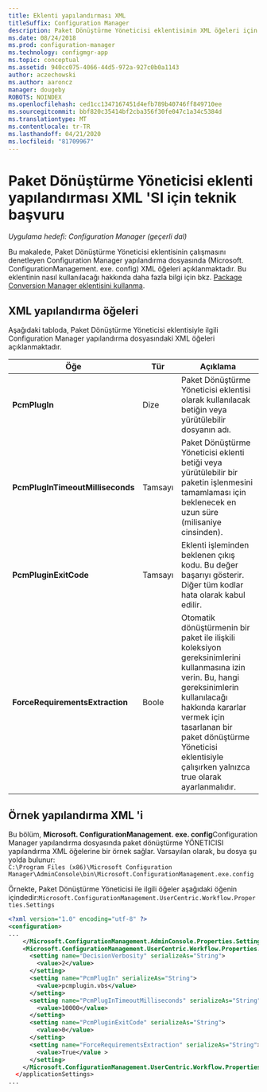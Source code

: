```yaml
---
title: Eklenti yapılandırması XML
titleSuffix: Configuration Manager
description: Paket Dönüştürme Yöneticisi eklentisinin XML öğeleri için teknik başvuru.
ms.date: 08/24/2018
ms.prod: configuration-manager
ms.technology: configmgr-app
ms.topic: conceptual
ms.assetid: 940cc075-4066-44d5-972a-927c0b0a1143
author: aczechowski
ms.author: aaroncz
manager: dougeby
ROBOTS: NOINDEX
ms.openlocfilehash: ced1cc1347167451d4efb789b40746ff849710ee
ms.sourcegitcommit: bbf820c35414bf2cba356f30fe047c1a34c5384d
ms.translationtype: MT
ms.contentlocale: tr-TR
ms.lasthandoff: 04/21/2020
ms.locfileid: "81709967"
---
```

# <a name="technical-reference-for-the-package-conversion-manager-plug-in-configuration-xml"></a>Paket Dönüştürme Yöneticisi eklenti yapılandırması XML 'SI için teknik başvuru

*Uygulama hedefi: Configuration Manager (geçerli dal)*

<!--1357861-->

Bu makalede, Paket Dönüştürme Yöneticisi eklentisinin çalışmasını denetleyen Configuration Manager yapılandırma dosyasında (Microsoft. ConfigurationManagement. exe. config) XML öğeleri açıklanmaktadır. Bu eklentinin nasıl kullanılacağı hakkında daha fazla bilgi için bkz. [Package Conversion Manager eklentisini kullanma](how-to-use-plug-in.md).



## <a name="xml-configuration-elements"></a>XML yapılandırma öğeleri

Aşağıdaki tabloda, Paket Dönüştürme Yöneticisi eklentisiyle ilgili Configuration Manager yapılandırma dosyasındaki XML öğeleri açıklanmaktadır.

|Öğe  |Tür  |Açıklama  |
|---------|---------|---------|
|**PcmPlugIn**|Dize|Paket Dönüştürme Yöneticisi eklentisi olarak kullanılacak betiğin veya yürütülebilir dosyanın adı.|
|**PcmPlugInTimeoutMilliseconds**|Tamsayı|Paket Dönüştürme Yöneticisi eklenti betiği veya yürütülebilir bir paketin işlenmesini tamamlaması için beklenecek en uzun süre (milisaniye cinsinden).|
|**PcmPluginExitCode**|Tamsayı|Eklenti işleminden beklenen çıkış kodu. Bu değer başarıyı gösterir. Diğer tüm kodlar hata olarak kabul edilir.|
|**ForceRequirementsExtraction**|Boole|Otomatik dönüştürmenin bir paket ile ilişkili koleksiyon gereksinimlerini kullanmasına izin verin. Bu, hangi gereksinimlerin kullanılacağı hakkında kararlar vermek için tasarlanan bir paket dönüştürme Yöneticisi eklentisiyle çalışırken yalnızca true olarak ayarlanmalıdır.|



## <a name="sample-configuration-xml"></a>Örnek yapılandırma XML 'i

Bu bölüm, **Microsoft. ConfigurationManagement. exe. config**Configuration Manager yapılandırma dosyasında paket dönüştürme YÖNETICISI yapılandırma XML öğelerine bir örnek sağlar. Varsayılan olarak, bu dosya şu yolda bulunur:  
`C:\Program Files (x86)\Microsoft Configuration Manager\AdminConsole\bin\Microsoft.ConfigurationManagement.exe.config`

Örnekte, Paket Dönüştürme Yöneticisi ile ilgili öğeler aşağıdaki öğenin içindedir:`Microsoft.ConfigurationManagement.UserCentric.Workflow.Properties.Settings`

``` XML
<?xml version="1.0" encoding="utf-8" ?>
<configuration>
...
    </Microsoft.ConfigurationManagement.AdminConsole.Properties.Settings>
    <Microsoft.ConfigurationManagement.UserCentric.Workflow.Properties.Settings>
      <setting name="DecisionVerbosity" serializeAs="String">
        <value>2</value>
      </setting>
      <setting name="PcmPlugIn" serializeAs="String">
        <value>pcmplugin.vbs</value>
      </setting>
      <setting name="PcmPlugInTimeoutMilliseconds" serializeAs="String">
        <value>10000</value>
      </setting>
      <setting name="PcmPluginExitCode" serializeAs="String">
        <value>0</value>
      </setting>
      <setting name="ForceRequirementsExtraction" serializeAs="String">
        <value>True</value >
      </setting>
    </Microsoft.ConfigurationManagement.UserCentric.Workflow.Properties.Settings>
  </applicationSettings>
...
```

